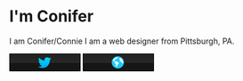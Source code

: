 
# I'm Conifer

I am Conifer/Connie I am a web designer from Pittsburgh, PA.

[![](TwitButton.png)](https://twitter.com/Conifer_r "")
[![](SiteButton.png)](https://twitter.com/Conifer_r "")
